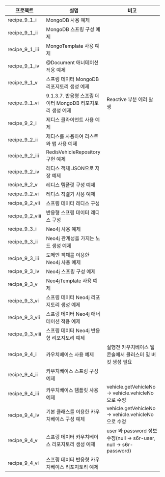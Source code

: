 | 프로젝트        | 설명                                                                                                           | 비고                                                                     |
| --------------- | -------------------------------------------------------------------------------------------------------------- | ------------------------------------------------------------------------ |
| recipe_9_1_i | MongoDB 사용 예제 |  |
| recipe_9_1_ii | MongoDB 스프링 구성 예제 |  |
| recipe_9_1_iii | MongoTemplate 사용 예제 |  | 
| recipe_9_1_iv | @Document 애너테이션 적용 예제 |  |
| recipe_9_1_v | 스프링 데이터 MongoDB 리포지토리 생성 예제 |  |
| recipe_9_1_vi | 9.1.3.7.	반응형 스프링 데이터 MongoDB 리포지토리 생성 예제 |  Reactive 부분 에러 발생 |
| recipe_9_2_i | 제디스 클라이언트 사용 예제 |  |
| recipe_9_2_ii | 제디스를 사용하여 리스트와 맵 사용 예제 |  |
| recipe_9_2_iii | RedisVehicleRepository 구현 예제 |  |
| recipe_9_2_iv | 레디스 객체 JSON으로 저장 예제 |  |
| recipe_9_2_v | 레디스 템플릿 구성 예제 |  |
| recipe_9_2_vi | 레디스 직렬기 사용 예제 |  |
| recipe_9_2_vii | 스프링 데이터 레디스 구성 |  |
| recipe_9_2_viii | 반응형 스프링 데이터 레디스 구성 |  |
| recipe_9_3_i | Neo4j 사용 예제 |  |
| recipe_9_3_ii | Neo4j 관계성을 가지는 노드 생성 예제 |  |
| recipe_9_3_iii | 도메인 객체를 이용한 Neo4j 사용 예제 |  |
| recipe_9_3_iv | Neo4j 스프링 구성 예제 |  |
| recipe_9_3_v | Neo4jTemplate 사용 예제 |  |
| recipe_9_3_vi | 스프링 데이터 Neo4j 리포지토리 생성 예제 |  |
| recipe_9_3_vii | 스프링 데이터 Neo4j 애너테이션 적용 예제 |  |
| recipe_9_3_viii | 스프링 데이터 Neo4j 반응형 리포지토리 예제 |  |
| recipe_9_4_i | 카우치베이스 사용 예제 | 실행전 카우치베이스 웹 콘솔에서 클러스터 및 버킷 생성 필요 |
| recipe_9_4_ii | 카우치베이스 스프링 구성 예제 |  |
| recipe_9_4_iii | 카우치베이스 템플릿 사용 예제 | vehicle.getVehicleNo -> vehicle.vehicleNo 으로 수정 |
| recipe_9_4_iv | 기본 클래스를 이용한 카우치베이스 구성 예제 | vehicle.getVehicleNo -> vehicle.vehicleNo 으로 수정 |
| recipe_9_4_v | 스프링 데이터 카우치베이스 리포지토리 생성 예제 | user 와 password 정보 수정(null -> s6r-user, null -> s6r-password) |
| recipe_9_4_vi | 스프링 데이터 반응형 카우치베이스 리포지토리 예제 |  |





